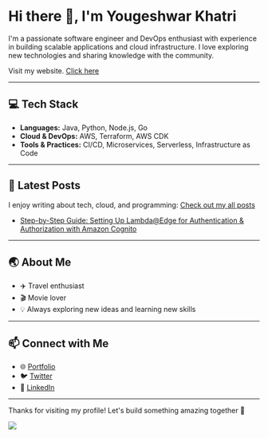 # Hi there 👋, I'm Yougeshwar Khatri

I'm a passionate software engineer and DevOps enthusiast with experience in building scalable applications and cloud infrastructure. I love exploring new technologies and sharing knowledge with the community.

Visit my website. [Click here](https://ykhatri.dev) 

---

## 💻 Tech Stack

- **Languages:** Java, Python, Node.js, Go  
- **Cloud & DevOps:** AWS, Terraform, AWS CDK  
- **Tools & Practices:** CI/CD, Microservices, Serverless, Infrastructure as Code  

---

## 📝 Latest Posts

I enjoy writing about tech, cloud, and programming: [Check out my all posts](https://ykhatri.dev/posts/)

- [Step-by-Step Guide: Setting Up Lambda@Edge for Authentication & Authorization with Amazon Cognito](https://ykhatri.dev/posts/step-by-step-guide-setting-up-lambda-at-edge-for-authentication-and-authorization-with-amazon-cognito/)

---

## 🌏 About Me

- ✈️ Travel enthusiast  
- 🎬 Movie lover  
- 💡 Always exploring new ideas and learning new skills  

---

## 📫 Connect with Me

- 🌐 [Portfolio](https://ykhatri.dev)
- 🐦 [Twitter](https://x.com/ypkkhatri)
- 💼 [LinkedIn](https://www.linkedin.com/yougeshwar-khatri)

---

Thanks for visiting my profile! Let's build something amazing together 🚀

<img align="center" src="https://github-readme-stats.vercel.app/api?username=ypkkhatri&show_icons=true&theme=onedark" />
